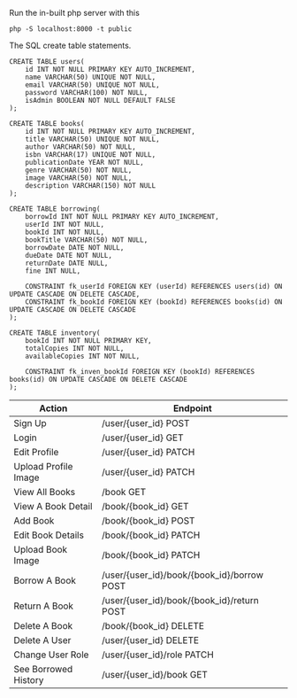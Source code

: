 Run the in-built php server with this 

```
php -S localhost:8000 -t public 
```

The SQL create table statements.
```
CREATE TABLE users(
    id INT NOT NULL PRIMARY KEY AUTO_INCREMENT,
    name VARCHAR(50) UNIQUE NOT NULL,  
    email VARCHAR(50) UNIQUE NOT NULL,
    password VARCHAR(100) NOT NULL,
    isAdmin BOOLEAN NOT NULL DEFAULT FALSE
);
```

```
CREATE TABLE books(
    id INT NOT NULL PRIMARY KEY AUTO_INCREMENT,
    title VARCHAR(50) UNIQUE NOT NULL,
    author VARCHAR(50) NOT NULL,
    isbn VARCHAR(17) UNIQUE NOT NULL,
    publicationDate YEAR NOT NULL,
    genre VARCHAR(50) NOT NULL,
    image VARCHAR(50) NOT NULL,
    description VARCHAR(150) NOT NULL
);
```

```
CREATE TABLE borrowing(
    borrowId INT NOT NULL PRIMARY KEY AUTO_INCREMENT,
    userId INT NOT NULL,
    bookId INT NOT NULL,
    bookTitle VARCHAR(50) NOT NULL,
    borrowDate DATE NOT NULL,
    dueDate DATE NOT NULL,
    returnDate DATE NULL,
    fine INT NULL,

    CONSTRAINT fk_userId FOREIGN KEY (userId) REFERENCES users(id) ON UPDATE CASCADE ON DELETE CASCADE,
    CONSTRAINT fk_bookId FOREIGN KEY (bookId) REFERENCES books(id) ON UPDATE CASCADE ON DELETE CASCADE
);
```

```
CREATE TABLE inventory(
    bookId INT NOT NULL PRIMARY KEY,
    totalCopies INT NOT NULL,
    availableCopies INT NOT NULL,

    CONSTRAINT fk_inven_bookId FOREIGN KEY (bookId) REFERENCES books(id) ON UPDATE CASCADE ON DELETE CASCADE
);
```

Action | Endpoint
-| -
Sign Up | /user/{user_id} POST
Login   | /user/{user_id} GET
Edit Profile | /user/{user_id} PATCH
Upload Profile Image | /user/{user_id} PATCH
View All Books | /book GET
View A Book Detail | /book/{book_id} GET
Add Book | /book/{book_id} POST
Edit Book Details | /book/{book_id} PATCH
Upload Book Image | /book/{book_id} PATCH
Borrow A Book | /user/{user_id}/book/{book_id}/borrow POST
Return A Book | /user/{user_id}/book/{book_id}/return POST
Delete A Book | /book/{book_id} DELETE
Delete A User | /user/{user_id} DELETE
Change User Role | /user/{user_id}/role PATCH   
See Borrowed History |/user/{user_id}/book GET